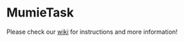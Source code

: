# MumieTask

Please check our [wiki](https://wiki.mumie.net/wiki/Working-as-lms.md) for instructions and more information!